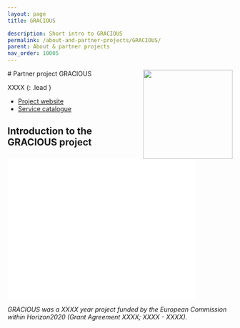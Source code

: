 ```yaml
---
layout: page
title: GRACIOUS

description: Short intro to GRACIOUS
permalink: /about-and-partner-projects/GRACIOUS/
parent: About & partner projects
nav_order: 10005
---
```

<img src="{{ site.baseurl }}/images/gracious.png" width="200" align="right"/>
#  Partner project GRACIOUS

XXXX
{: .lead }


- [Project website](XXXX)
- [Service catalogue](XXXX)

## Introduction to the GRACIOUS project

<iframe width="420" height="315" src="XXXX" frameborder="0" allowfullscreen="allowfullscreen">&nbsp;</iframe>


_GRACIOUS was a XXXX year project funded by the European Commission within Horizon2020 (Grant Agreement XXXX; XXXX - XXXX)._
